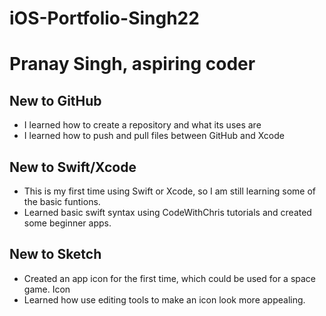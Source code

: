 # iOS-Portfolio-Singh22
# Pranay Singh, aspiring coder
## New to GitHub
* I learned how to create a repository and what its uses are
* I learned how to push and pull files between GitHub and Xcode 
## New to Swift/Xcode
* This is my first time using Swift or Xcode, so I am still learning some of the basic funtions.
* Learned basic swift syntax using CodeWithChris tutorials and created some beginner apps.
## New to Sketch
* Created an app icon for the first time, which could be used for a space game. Icon  
* Learned how use editing tools to make an icon look more appealing.
